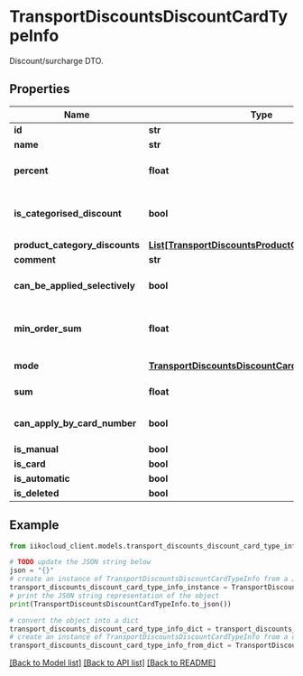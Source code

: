 # TransportDiscountsDiscountCardTypeInfo

Discount/surcharge DTO.

## Properties

Name | Type | Description | Notes
------------ | ------------- | ------------- | -------------
**id** | **str** | Discount ID in RMS. | 
**name** | **str** | Discount name. | 
**percent** | **float** | Total discount rate.  &gt; Ignored if \&quot;isCategorisedDiscount\&quot; specified. | 
**is_categorised_discount** | **bool** | Whether it is category discount or not.  &gt; If true, \&quot;productCategoryDiscounts\&quot; discounts will apply. | 
**product_category_discounts** | [**List[TransportDiscountsProductCategoryDiscount]**](TransportDiscountsProductCategoryDiscount.md) | Category discount. | 
**comment** | **str** | Comment. | [optional] 
**can_be_applied_selectively** | **bool** | Whether discount allows for selected application to individual items at user&#39;s discretion. | 
**min_order_sum** | **float** | Minimum order amount required for discount application.  If order amount is less than specified threshold, discount does not apply. | [optional] 
**mode** | [**TransportDiscountsDiscountCardMode**](TransportDiscountsDiscountCardMode.md) | Discount type.     Can be obtained by &#x60;/discounts&#x60; operation. | 
**sum** | **float** | Fixed amount.  &gt; Triggers if fixed amount has been specified. | 
**can_apply_by_card_number** | **bool** | Can be applied by card No.  &gt; If true, it&#39;s enough to enter discount card No. (card swiping not required) | 
**is_manual** | **bool** | Created manually. | 
**is_card** | **bool** | Executed by card. | 
**is_automatic** | **bool** | Created automatically. | 
**is_deleted** | **bool** | IsDeleted. | [optional] 

## Example

```python
from iikocloud_client.models.transport_discounts_discount_card_type_info import TransportDiscountsDiscountCardTypeInfo

# TODO update the JSON string below
json = "{}"
# create an instance of TransportDiscountsDiscountCardTypeInfo from a JSON string
transport_discounts_discount_card_type_info_instance = TransportDiscountsDiscountCardTypeInfo.from_json(json)
# print the JSON string representation of the object
print(TransportDiscountsDiscountCardTypeInfo.to_json())

# convert the object into a dict
transport_discounts_discount_card_type_info_dict = transport_discounts_discount_card_type_info_instance.to_dict()
# create an instance of TransportDiscountsDiscountCardTypeInfo from a dict
transport_discounts_discount_card_type_info_from_dict = TransportDiscountsDiscountCardTypeInfo.from_dict(transport_discounts_discount_card_type_info_dict)
```
[[Back to Model list]](../README.md#documentation-for-models) [[Back to API list]](../README.md#documentation-for-api-endpoints) [[Back to README]](../README.md)


